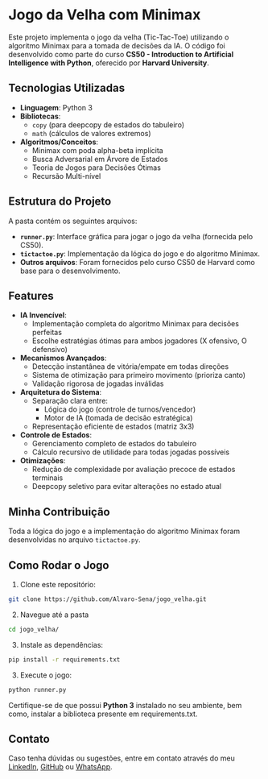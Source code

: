 # Jogo da Velha com Minimax

Este projeto implementa o jogo da velha (Tic-Tac-Toe) utilizando o algoritmo Minimax para a tomada de decisões da IA. O código foi desenvolvido como parte do curso **CS50 - Introduction to Artificial Intelligence with Python**, oferecido por **Harvard University**.

## Tecnologias Utilizadas  
- **Linguagem**: Python 3  
- **Bibliotecas**:  
  - `copy` (para deepcopy de estados do tabuleiro)  
  - `math` (cálculos de valores extremos)  
- **Algoritmos/Conceitos**:  
  - Minimax com poda alpha-beta implícita  
  - Busca Adversarial em Árvore de Estados  
  - Teoria de Jogos para Decisões Ótimas  
  - Recursão Multi-nível  
  
## Estrutura do Projeto

A pasta contém os seguintes arquivos:

- **`runner.py`**: Interface gráfica para jogar o jogo da velha (fornecida pelo CS50).
- **`tictactoe.py`**: Implementação da lógica do jogo e do algoritmo Minimax.
- **Outros arquivos**: Foram fornecidos pelo curso CS50 de Harvard como base para o desenvolvimento.

## Features  
- **IA Invencível**:  
  - Implementação completa do algoritmo Minimax para decisões perfeitas  
  - Escolhe estratégias ótimas para ambos jogadores (X ofensivo, O defensivo)  
- **Mecanismos Avançados**:  
  - Detecção instantânea de vitória/empate em todas direções  
  - Sistema de otimização para primeiro movimento (prioriza canto)  
  - Validação rigorosa de jogadas inválidas  
- **Arquitetura do Sistema**:  
  - Separação clara entre:  
    - Lógica do jogo (controle de turnos/vencedor)  
    - Motor de IA (tomada de decisão estratégica)  
  - Representação eficiente de estados (matriz 3x3)  
- **Controle de Estados**:  
  - Gerenciamento completo de estados do tabuleiro  
  - Cálculo recursivo de utilidade para todas jogadas possíveis  
- **Otimizações**:  
  - Redução de complexidade por avaliação precoce de estados terminais  
  - Deepcopy seletivo para evitar alterações no estado atual  
  
## Minha Contribuição

Toda a lógica do jogo e a implementação do algoritmo Minimax foram desenvolvidas no arquivo `tictactoe.py`.

## Como Rodar o Jogo

1. Clone este repositório:
```bash
git clone https://github.com/Alvaro-Sena/jogo_velha.git 
```
2. Navegue até a pasta
```bash
cd jogo_velha/
```
3. Instale as dependências:  
 ```bash  
 pip install -r requirements.txt  
 ```  
3. Execute o jogo:  
 ```bash  
 python runner.py  
 ```

Certifique-se de que possui **Python 3** instalado no seu ambiente, bem como, instalar a biblioteca presente em requirements.txt.

## Contato
Caso tenha dúvidas ou sugestões, entre em contato através do meu [LinkedIn](www.linkedin.com/in/alvaro-sena), [GitHub](https://github.com/Alvaro-Sena) ou [WhatsApp](https://wa.me/447356040385).

